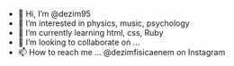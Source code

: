 - 👋 Hi, I’m @dezim95
- 👀 I’m interested in physics, music, psychology
- 🌱 I’m currently learning html, css, Ruby
- 💞️ I’m looking to collaborate on ...
- 📫 How to reach me ... @dezimfisicaenem on Instagram

<!---
dezim95/dezim95 is a ✨ special ✨ repository because its `README.md` (this file) appears on your GitHub profile.
You can click the Preview link to take a look at your changes.
--->
